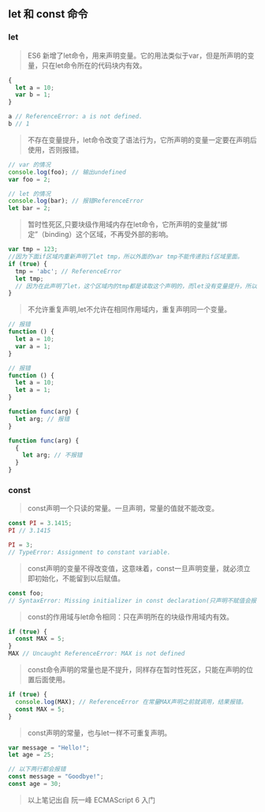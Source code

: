 ## let 和 const 命令

### let

> ES6 新增了let命令，用来声明变量。它的用法类似于var，但是所声明的变量，只在let命令所在的代码块内有效。
```javascript
{
  let a = 10;
  var b = 1;
}

a // ReferenceError: a is not defined.
b // 1
```
> 不存在变量提升，let命令改变了语法行为，它所声明的变量一定要在声明后使用，否则报错。
```javascript
// var 的情况
console.log(foo); // 输出undefined
var foo = 2;

// let 的情况
console.log(bar); // 报错ReferenceError
let bar = 2;
```
> 暂时性死区,只要块级作用域内存在let命令，它所声明的变量就“绑定”（binding）这个区域，不再受外部的影响。
```javascript
var tmp = 123;
//因为下面if区域内重新声明了let tmp，所以外面的var tmp不能传递到if区域里面。
if (true) {
  tmp = 'abc'; // ReferenceError
  let tmp;
  // 因为在此声明了let，这个区域内的tmp都是读取这个声明的，而let没有变量提升，所以在之前用会报错。
}
```
> 不允许重复声明,let不允许在相同作用域内，重复声明同一个变量。
```javascript
// 报错
function () {
  let a = 10;
  var a = 1;
}

// 报错
function () {
  let a = 10;
  let a = 1;
}

function func(arg) {
  let arg; // 报错
}

function func(arg) {
  {
    let arg; // 不报错
  }
}
```

### const

> const声明一个只读的常量。一旦声明，常量的值就不能改变。
```javascript
const PI = 3.1415;
PI // 3.1415

PI = 3;
// TypeError: Assignment to constant variable.
```
> const声明的变量不得改变值，这意味着，const一旦声明变量，就必须立即初始化，不能留到以后赋值。
```javascript
const foo;
// SyntaxError: Missing initializer in const declaration(只声明不赋值会报错)
```
> const的作用域与let命令相同：只在声明所在的块级作用域内有效。
```javascript
if (true) {
  const MAX = 5;
}
MAX // Uncaught ReferenceError: MAX is not defined
```
> const命令声明的常量也是不提升，同样存在暂时性死区，只能在声明的位置后面使用。
```javascript
if (true) {
  console.log(MAX); // ReferenceError 在常量MAX声明之前就调用，结果报错。
  const MAX = 5;
}
```
> const声明的常量，也与let一样不可重复声明。
```javascript
var message = "Hello!";
let age = 25;

// 以下两行都会报错
const message = "Goodbye!";
const age = 30;
```
> 以上笔记出自 阮一峰 ECMAScript 6 入门